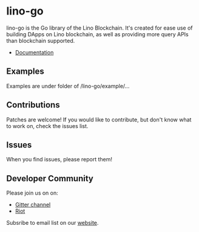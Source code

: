 # lino-go

lino-go is the Go library of the Lino Blockchain. It's created for ease use of building DApps on Lino blockchain, as well as providing more query APIs than blockchain supported.   

- [Documentation](/doc)

## Examples
Examples are under folder of /lino-go/example/...

## Contributions
Patches are welcome! If you would like to contribute, but don't know what to work on, check the issues list.

## Issues
When you find issues, please report them!

## Developer Community

Please join us on on:
- [Gitter channel](https://gitter.im/Lino-Blockchain/Lobby?utm_source=share-link&utm_medium=link&utm_campaign=share-link)
- [Riot](https://matrix.to/#/!WAWAMHohvBlpTyVtSf:matrix.org)  

Subsribe to email list on our [website](https://lino.network).